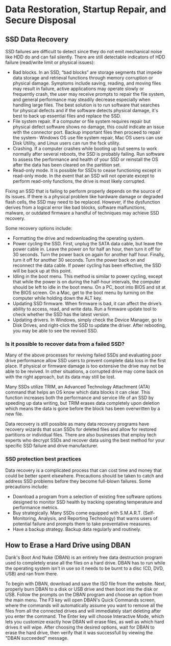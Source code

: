 # Data Restoration, Startup Repair, and Secure Disposal

## SSD Data Recovery

SSD failures are difficult to detect since they do not emit mechanical noise like HDD do and can fail silently. There are still detectable indicators of HDD failure (read/write limit or physical issues): 

- Bad blocks. In an SSD, “bad blocks” are storage segments that impede data storage and retrieval functions through memory corruption or physical damage. Symptoms include saving, reading, and moving files may result in failure, active applications may operate slowly or frequently crash, the user may receive prompts to repair the file system, and general performance may steadily decrease especially when handling large files. The best solution is to run software that searches for physical defects and if the software detects physical damage, it's best to back up essential files and replace the SSD.
- File system repair. If a computer or file system requires repair but physical defect software shows no damage, this could indicate an issue with the connector port. Backup important files then proceed to repair the system- Windows OS use file system repair, Mac OS users can use Disk Utility, and Linux users can run the fsck utility.
- Crashing. If a computer crashes while booting up but seems to work normally after several reboots, the SSD is probably failing.  Run software to assess the performance and health of your SSD or reinstall the OS after the data has been cleared on the partition set.
- Read-only mode. It is possible for SSDs to cease functioning except in read-only mode. In the event that an SSD will not operate except to perform read-only functions, the drive is most likely corrupted.

Fixing an SSD that is failing to perform properly depends on the source of its issues. If there is a physical problem like hardware damage or degraded flash cells, the SSD may need to be replaced. However, if the dysfunction derives from a logical error like bad blocks, software malfunctions, malware, or outdated firmware a handful of techniques may achieve SSD recovery.

Some recovery options include:

- Formatting the drive and redownloading the operating system.
- Power cycling the SSD. First, unplug the SATA data cable, but leave the power cable in. Leave the power on for half an hour, then turn it off for 30 seconds. Turn the power back on again for another half hour. Finally, turn it off for another 30 seconds. Turn the power back on and reconnect the data cable. If power cycling has been effective, the SSD will be back up at this point.
- Idling in the boot menu. This method is similar to power cycling, except that while the power is on during the half-hour intervals, the computer should be left to idle in the boot menu. On a PC, boot into BIOS and sit at the BIOS screen. On a Mac, get to the boot menu by turning on the computer while holding down the ALT key.
- Updating SSD firmware. When firmware is bad, it can affect the drive’s ability to access, read, and write data. Run a firmware update tool to check whether the SSD has the latest version.
- Updating drivers. In Windows, simply check the Device Manager, go to Disk Drives, and right-click the SSD to update the driver. After rebooting, you may be able to see the revived SSD.

### Is it possible to recover data from a failed SSD?

Many of the above processes for reviving failed SSDs and evaluating poor drive performance allow SSD users to prevent complete data loss in the first place. If physical or firmware damage is too extensive the drive may not be able to be revived. In other situations, a corrupted drive may come back on with the right approach, but its data may still be lost. 

Many SSDs utilize TRIM, an Advanced Technology Attachment (ATA) command that helps an OS know which data blocks it can clear. This function increases both the performance and service life of an SSD by speeding up data writing, but TRIM erases data completely upon deletion which means the data is gone before the block has been overwritten by a new file. 

Data recovery is still possible as many data recovery programs have recovery wizards that scan SSDs for deleted files and allow for restored partitions or individual files. There are also businesses that employ tech experts who decrypt SSDs and recover data using the best method for your specific SSD failure and drive manufacturer.

### SSD protection best practices 

Data recovery is a complicated process that can cost time and money that could be better spent elsewhere. Precautions should be taken to catch and address SSD problems before they become full-blown failures. Some precautions include:

- Download a program from a selection of existing free software options designed to monitor SSD health by tracking operating temperature and performance metrics.
- Buy strategically. Many SSDs come equipped with S.M.A.R.T. (Self-Monitoring, Analysis, and Reporting Technology) that warns users of potential failure and prompts them to take preventative measures.
- Have a backup strategy. Backup data regularly and routinely.

## How to Erase a Hard Drive using DBAN

Darik's Boot And Nuke (DBAN) is an entirely free data destruction program used to completely erase all the files on a hard drive. DBAN has to run while the operating system isn't in use so it needs to be burnt to a disc (CD, DVD, USB) and ran from there.

To begin with DBAN, download and save the ISO file from the website. Next, properly burn DBAN to a disk or USB drive and then boot into the disk or USB. Follow the prompts on the DBAN program and choose an option from the main menu. The F3 key will open DBAN's Quick Commands screen, where the commands will automatically assume you want to remove all the files from all the connected drives and will immediately start deleting after you enter the command. The Enter key will choose Interactive Mode, which lets you customize exactly how DBAN will erase files, as well as which hard drives it will wipe. After choosing the desired options, wait for DBAN to erase the hard drive, then verify that it was successfull by viewing the "DBAN succeeded" message.
